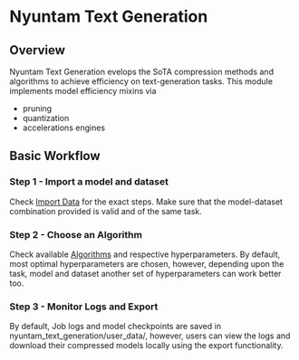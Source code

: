 # Nyuntam Text Generation

## Overview

Nyuntam Text Generation evelops the SoTA compression methods and algorithms to achieve efficiency on text-generation tasks. This module implements model efficiency mixins via

- pruning
- quantization
- accelerations engines

## Basic Workflow

### Step 1 - Import a model and dataset

Check [Import Data](../dataset.md) for the exact steps. Make sure that the model-dataset combination provided is valid and of the same task.

### Step 2 - Choose an Algorithm

Check available [Algorithms](./algorithms.md) and respective hyperparameters. By default, most optimal hyperparameters are chosen, however, depending upon the task, model and dataset another set of hyperparameters can work better too.

### Step 3 - Monitor Logs and Export

By default, Job logs and model checkpoints are saved in nyuntam_text_generation/user_data/, however, users can view the logs and download their compressed models locally using the export functionality.
